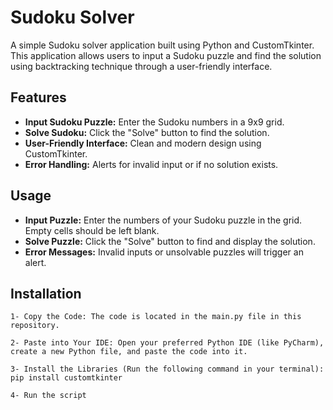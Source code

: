 # Sudoku Solver

A simple Sudoku solver application built using Python and CustomTkinter. This application allows users to input a Sudoku puzzle and find the solution using backtracking technique through a user-friendly interface.

## Features

- **Input Sudoku Puzzle:** Enter the Sudoku numbers in a 9x9 grid.
- **Solve Sudoku:** Click the "Solve" button to find the solution.
- **User-Friendly Interface:** Clean and modern design using CustomTkinter.
- **Error Handling:** Alerts for invalid input or if no solution exists.


## Usage

- **Input Puzzle:** Enter the numbers of your Sudoku puzzle in the grid. Empty cells should be left blank.
- **Solve Puzzle:** Click the "Solve" button to find and display the solution.
- **Error Messages:** Invalid inputs or unsolvable puzzles will trigger an alert.

## Installation

   ```
   1- Copy the Code: The code is located in the main.py file in this repository.
   
   2- Paste into Your IDE: Open your preferred Python IDE (like PyCharm), create a new Python file, and paste the code into it.

   3- Install the Libraries (Run the following command in your terminal): pip install customtkinter

   4- Run the script

